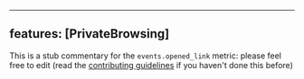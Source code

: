 
---
features: [PrivateBrowsing]
---

This is a stub commentary for the `events.opened_link` metric: please feel free to edit (read the
[contributing guidelines](https://github.com/mozilla/glean-annotations/blob/main/CONTRIBUTING.md)
if you haven't done this before)
